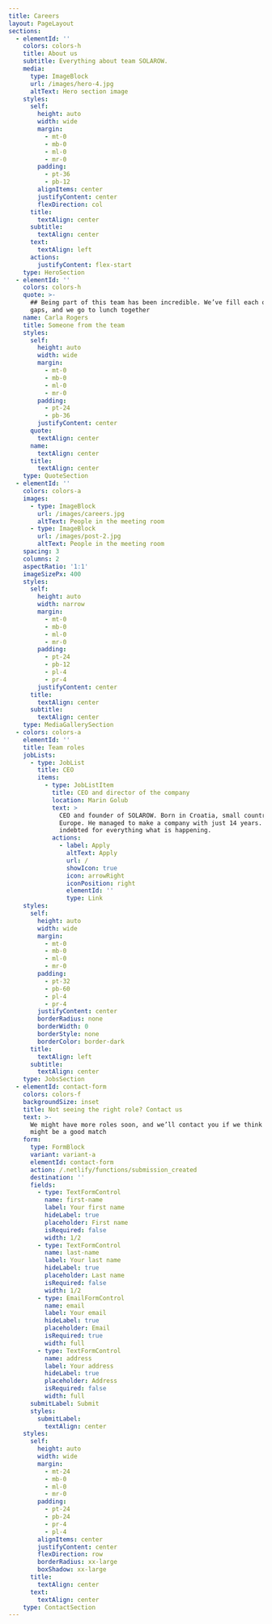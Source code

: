 ```yaml
---
title: Careers
layout: PageLayout
sections:
  - elementId: ''
    colors: colors-h
    title: About us
    subtitle: Everything about team SOLAROW.
    media:
      type: ImageBlock
      url: /images/hero-4.jpg
      altText: Hero section image
    styles:
      self:
        height: auto
        width: wide
        margin:
          - mt-0
          - mb-0
          - ml-0
          - mr-0
        padding:
          - pt-36
          - pb-12
        alignItems: center
        justifyContent: center
        flexDirection: col
      title:
        textAlign: center
      subtitle:
        textAlign: center
      text:
        textAlign: left
      actions:
        justifyContent: flex-start
    type: HeroSection
  - elementId: ''
    colors: colors-h
    quote: >-
      ## Being part of this team has been incredible. We’ve fill each other’s
      gaps, and we go to lunch together
    name: Carla Rogers
    title: Someone from the team
    styles:
      self:
        height: auto
        width: wide
        margin:
          - mt-0
          - mb-0
          - ml-0
          - mr-0
        padding:
          - pt-24
          - pb-36
        justifyContent: center
      quote:
        textAlign: center
      name:
        textAlign: center
      title:
        textAlign: center
    type: QuoteSection
  - elementId: ''
    colors: colors-a
    images:
      - type: ImageBlock
        url: /images/careers.jpg
        altText: People in the meeting room
      - type: ImageBlock
        url: /images/post-2.jpg
        altText: People in the meeting room
    spacing: 3
    columns: 2
    aspectRatio: '1:1'
    imageSizePx: 400
    styles:
      self:
        height: auto
        width: narrow
        margin:
          - mt-0
          - mb-0
          - ml-0
          - mr-0
        padding:
          - pt-24
          - pb-12
          - pl-4
          - pr-4
        justifyContent: center
      title:
        textAlign: center
      subtitle:
        textAlign: center
    type: MediaGallerySection
  - colors: colors-a
    elementId: ''
    title: Team roles
    jobLists:
      - type: JobList
        title: CEO
        items:
          - type: JobListItem
            title: CEO and director of the company
            location: Marin Golub
            text: >
              CEO and founder of SOLAROW. Born in Croatia, small country in
              Europe. He managed to make a company with just 14 years. Now he is
              indebted for everything what is happening.
            actions:
              - label: Apply
                altText: Apply
                url: /
                showIcon: true
                icon: arrowRight
                iconPosition: right
                elementId: ''
                type: Link
    styles:
      self:
        height: auto
        width: wide
        margin:
          - mt-0
          - mb-0
          - ml-0
          - mr-0
        padding:
          - pt-32
          - pb-60
          - pl-4
          - pr-4
        justifyContent: center
        borderRadius: none
        borderWidth: 0
        borderStyle: none
        borderColor: border-dark
      title:
        textAlign: left
      subtitle:
        textAlign: center
    type: JobsSection
  - elementId: contact-form
    colors: colors-f
    backgroundSize: inset
    title: Not seeing the right role? Contact us
    text: >-
      We might have more roles soon, and we’ll contact you if we think there
      might be a good match
    form:
      type: FormBlock
      variant: variant-a
      elementId: contact-form
      action: /.netlify/functions/submission_created
      destination: ''
      fields:
        - type: TextFormControl
          name: first-name
          label: Your first name
          hideLabel: true
          placeholder: First name
          isRequired: false
          width: 1/2
        - type: TextFormControl
          name: last-name
          label: Your last name
          hideLabel: true
          placeholder: Last name
          isRequired: false
          width: 1/2
        - type: EmailFormControl
          name: email
          label: Your email
          hideLabel: true
          placeholder: Email
          isRequired: true
          width: full
        - type: TextFormControl
          name: address
          label: Your address
          hideLabel: true
          placeholder: Address
          isRequired: false
          width: full
      submitLabel: Submit
      styles:
        submitLabel:
          textAlign: center
    styles:
      self:
        height: auto
        width: wide
        margin:
          - mt-24
          - mb-0
          - ml-0
          - mr-0
        padding:
          - pt-24
          - pb-24
          - pr-4
          - pl-4
        alignItems: center
        justifyContent: center
        flexDirection: row
        borderRadius: xx-large
        boxShadow: xx-large
      title:
        textAlign: center
      text:
        textAlign: center
    type: ContactSection
---
```


